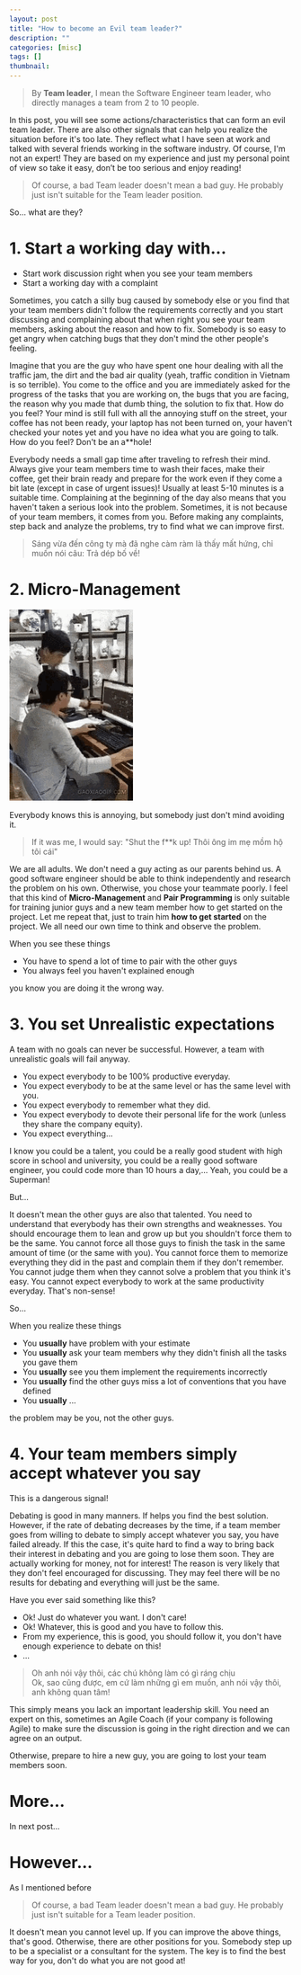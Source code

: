 ```yaml
---
layout: post
title: "How to become an Evil team leader?"
description: ""
categories: [misc]
tags: []
thumbnail:
---
```


> By **Team leader**, I mean the Software Engineer team leader, who directly manages a team from 2 to 10 people.

In this post, you will see some actions/characteristics that can form an evil team leader. There are also other
signals that can help you realize the situation before it's too late. They reflect what I have seen
at work and talked with several friends working in the software industry. Of course, I'm not an
expert! They are based on my experience and just my personal point of view so take it easy, don’t be
too serious and enjoy reading!

> Of course, a bad Team leader doesn't mean a bad guy. He probably just isn't suitable for the Team
> leader position.

So... what are they?

# 1. Start a working day with...

- Start work discussion right when you see your team members
- Start a working day with a complaint

Sometimes, you catch a silly bug caused by somebody else or you find that
your team members didn't follow the requirements correctly and you start discussing and complaining
about that when right you see your team members, asking about the reason and how to fix. Somebody is
so easy to get angry when catching bugs that they don't mind the other people's feeling.

Imagine that you are the guy who have spent one hour dealing with all the traffic jam, the
dirt and the bad air quality (yeah, traffic condition in Vietnam is so terrible). You come to the
office and you are immediately asked for the progress of the tasks that you are working on, the bugs
that you are facing, the reason why you made that dumb thing, the solution to fix that. How do you
feel? Your mind is still full with all the annoying stuff on the street, your coffee has not been
ready, your laptop has not been turned on, your haven't checked your notes yet and you have no idea
what you are going to talk. How do you feel? Don't be an a**hole!

Everybody needs a small gap time after traveling to refresh their mind. Always give your team
members time to wash their faces, make their coffee, get their brain ready and prepare for the work
even if they come a bit late (except in case of urgent issues)! Usually at least 5-10 minutes is a
suitable time. Complaining at the beginning of the day also means that you haven't taken a serious
look into the problem. Sometimes, it is not because of your team members, it comes from you. Before
making any complaints, step back and analyze the problems, try to find what we can improve first.

> Sáng vừa đến công ty mà đã nghe càm ràm là thấy mất hứng, chỉ muốn nói câu: Trả dép bố về!

# 2. Micro-Management

![Client](/files/2019-03-08-leader-stop-these-dumb-things/client.gif)

Everybody knows this is annoying, but somebody just don't mind avoiding it.

> If it was me, I would say: "Shut the f**k up! Thôi ông im mẹ mồm hộ tôi cái"

We are all adults. We don't need a guy acting as our parents behind us. A good software engineer
should be able to think independently and research the problem on his own. Otherwise, you chose your
teammate poorly. I feel that this kind of **Micro-Management** and **Pair Programming** is only suitable
for training junior guys and a new team member how to get started on the project. Let me repeat
that, just to train him **how to get started** on the project. We all need our own time to think
and observe the problem.

When you see these things
- You have to spend a lot of time to pair with the other guys
- You always feel you haven't explained enough

you know you are doing it the wrong way.

# 3. You set Unrealistic expectations

A team with no goals can never be successful. However, a team with unrealistic goals will fail
anyway.

- You expect everybody to be 100% productive everyday.
- You expect everybody to be at the same level or has the same level with you.
- You expect everybody to remember what they did.
- You expect everybody to devote their personal life for the work (unless they share the company
  equity).
- You expect everything...

I know you could be a talent, you could be a really good student with high score in school and
university, you could be a really good software engineer, you could code more than 10 hours a
day,... Yeah, you could be a Superman!

But...

It doesn't mean the other guys are also that talented. You need to understand that everybody has
their own strengths and weaknesses. You should
encourage them to lean and grow up but you shouldn't force them to be the same. You cannot force
all those guys to finish the task in the same amount of time (or the same with you). You cannot
force them to memorize everything they did in the past and complain them if they don't remember. You
cannot judge them when they cannot solve a problem that you think it's easy. You cannot expect
everybody to work at the same productivity everyday. That's non-sense!

So...

When you realize these things
- You **usually** have problem with your estimate
- You **usually** ask your team members why they didn't finish all the tasks you gave them
- You **usually** see you them implement the requirements incorrectly
- You **usually** find the other guys miss a lot of conventions that you have defined
- You **usually** ...

the problem may be you, not the other guys.

# 4. Your team members simply accept whatever you say

This is a dangerous signal!

Debating is good in many manners. If helps you find the best solution. However, if the rate of
debating decreases by the time, if a team member goes from willing to debate to simply accept
whatever you say, you have failed already. If this the case, it's quite hard to find a way to bring
back their interest in debating and you are going to lose them soon. They are actually working for
money, not for interest! The reason is very likely that they don't feel encouraged for discussing.
They may feel there will be no results for debating and everything will just be the same.

Have you ever said something like this?

- Ok! Just do whatever you want. I don't care!
- Ok! Whatever, this is good and you have to follow this.
- From my experience, this is good, you should follow it, you don't have enough experience to debate
  on this!
- ...

> Oh anh nói vậy thôi, các chú không làm có gì ráng chịu  
> Ok, sao cũng được, em cứ làm những gì em muốn, anh nói vậy thôi, anh không quan tâm!

This simply means you lack an important leadership skill. You need an expert on this, sometimes an
Agile Coach (if your company is following Agile) to make sure the discussion is going in the right
direction and we can agree on an output.

Otherwise, prepare to hire a new guy, you are going to lost your team members soon.

# More...

In next post...

# However...

As I mentioned before

> Of course, a bad Team leader doesn't mean a bad guy. He probably just isn't suitable for a Team
> leader position.

It doesn't mean you cannot level up. If you can improve the above things, that's good. Otherwise,
there are other positions for you. Somebody step up to be a specialist or a consultant for the
system. The key is to find the best way for you, don't do what you are not good at!
